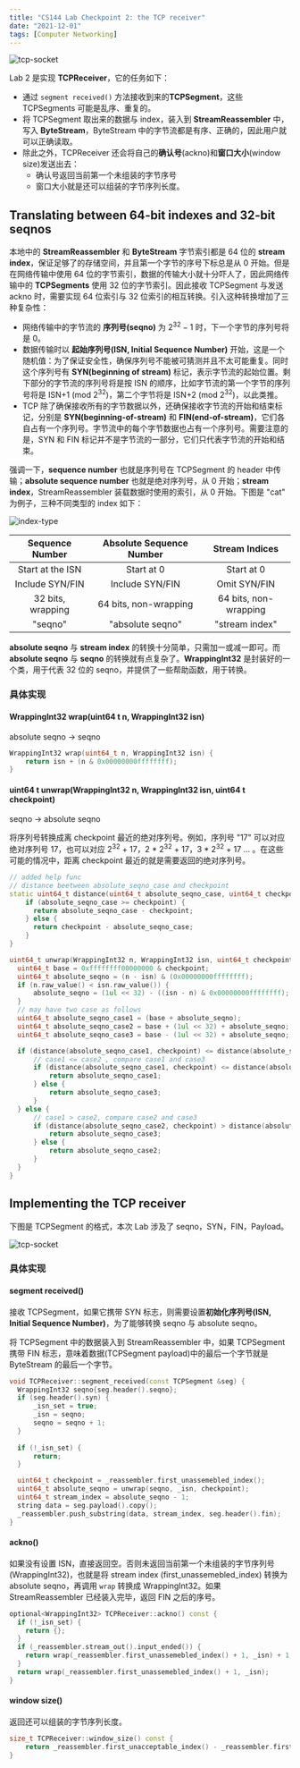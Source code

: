 ```yaml
---
title: "CS144 Lab Checkpoint 2: the TCP receiver"
date: "2021-12-01"
tags: [Computer Networking]
---
```


![tcp-socket](/net/cs144-lab1/tcp-socket.png)

Lab 2 是实现 **TCPReceiver**，它的任务如下：
- 通过 `segment received()` 方法接收到来的**TCPSegment**，这些 TCPSegments 可能是乱序、重复的。
- 将 TCPSegment 取出来的数据与 index，装入到 **StreamReassembler** 中，写入 **ByteStream**，ByteStream 中的字节流都是有序、正确的，因此用户就可以正确读取。
- 除此之外，TCPReceiver 还会将自己的**确认号**(ackno)和**窗口大小**(window size)发送出去：
    - 确认号返回当前第一个未组装的字节序号
    - 窗口大小就是还可以组装的字节序列长度。

## Translating between 64-bit indexes and 32-bit seqnos

本地中的 **StreamReassembler** 和 **ByteStream** 字节索引都是 64 位的 **stream index**，保证足够了的存储空间，并且第一个字节的序号下标总是从 0 开始。但是在网络传输中使用 64 位的字节索引，数据的传输大小就十分吓人了，因此网络传输中的 **TCPSegments** 使用 32 位的字节索引。因此接收 TCPSegment 与发送 ackno 时，需要实现 64 位索引与 32 位索引的相互转换。引入这种转换增加了三种复杂性：
- 网络传输中的字节流的 **序列号(seqno)** 为 $2^{32}-1$ 时，下一个字节的序列号将是 0。
- 数据传输时以 **起始序列号(ISN, Initial Sequence Number)** 开始，这是一个随机值：为了保证安全性，确保序列号不能被可猜测并且不太可能重复。同时这个序列号有 **SYN(beginning of stream)** 标记，表示字节流的起始位置。剩下部分的字节流的序列号将是按 ISN 的顺序，比如字节流的第一个字节的序列号将是 ISN+1 (mod $2^{32}$)，第二个字节将是 ISN+2 (mod $2^{32}$)，以此类推。
- TCP 除了确保接收所有的字节数据以外，还确保接收字节流的开始和结束标记，分别是 **SYN(beginning-of-stream)** 和 **FIN(end-of-stream)**，它们各自占有一个序列号。字节流中的每个字节数据也占有一个序列号。需要注意的是，SYN 和 FIN 标记并不是字节流的一部分，它们只代表字节流的开始和结束。

强调一下，**sequence number** 也就是序列号在 TCPSegment 的 header 中传输；**absolute sequence number** 也就是绝对序列号，从 0 开始；**stream index**，StreamReassembler 装载数据时使用的索引，从 0 开始。下图是 "cat" 为例子，三种不同类型的 index 如下：

![index-type](/net/cs144-lab2/index-type.png)

| Sequence Number | Absolute Sequence Number | Stream Indices |
| :----: | :----: | :----: |
| Start at the ISN | Start at 0 | Start at 0 |
| Include SYN/FIN | Include SYN/FIN | Omit SYN/FIN |
| 32 bits, wrapping | 64 bits, non-wrapping | 64 bits, non-wrapping |
| "seqno" | "absolute seqno" | "stream index" |

**absolute seqno** 与 **stream index** 的转换十分简单，只需加一或减一即可。而 **absolute seqno** 与 **seqno** 的转换就有点复杂了。**WrappingInt32** 是封装好的一个类，用于代表 32 位的 seqno，并提供了一些帮助函数，用于转换。

### 具体实现

#### WrappingInt32 wrap(uint64 t n, WrappingInt32 isn)

absolute seqno -> seqno

```c++
WrappingInt32 wrap(uint64_t n, WrappingInt32 isn) {
    return isn + (n & 0x00000000ffffffff);
}
```

#### uint64 t unwrap(WrappingInt32 n, WrappingInt32 isn, uint64 t checkpoint)

seqno -> absolute seqno

将序列号转换成离 checkpoint 最近的绝对序列号。例如，序列号 "17" 可以对应绝对序列号 17，也可以对应 $2^{32}$ + 17，2 * $2^{32}$ + 17，3 * $2^{32}$ + 17 ... 。在这些可能的情况中，距离 checkpoint 最近的就是需要返回的绝对序列号。

```c++
// added help func
// distance beetween absolute_seqno_case and checkpoint
static uint64_t distance(uint64_t absolute_seqno_case, uint64_t checkpoint) {
    if (absolute_seqno_case >= checkpoint) {
      return absolute_seqno_case - checkpoint;
    } else {
      return checkpoint - absolute_seqno_case;
    }
}

uint64_t unwrap(WrappingInt32 n, WrappingInt32 isn, uint64_t checkpoint) {
  uint64_t base = 0xffffffff00000000 & checkpoint;
  uint64_t absolute_seqno = (n - isn) & (0x00000000ffffffff);
  if (n.raw_value() < isn.raw_value()) {
      absolute_seqno = (1ul << 32) - ((isn - n) & 0x00000000ffffffff);
  }
  // may have two case as follows
  uint64_t absolute_seqno_case1 = (base + absolute_seqno);
  uint64_t absolute_seqno_case2 = base + (1ul << 32) + absolute_seqno;
  uint64_t absolute_seqno_case3 = base - (1ul << 32) + absolute_seqno;

  if (distance(absolute_seqno_case1, checkpoint) <= distance(absolute_seqno_case2, checkpoint)) {
      // case1 <= case2 , compare case1 and case3
      if (distance(absolute_seqno_case1, checkpoint) <= distance(absolute_seqno_case3, checkpoint)) {
          return absolute_seqno_case1;
      } else {
          return absolute_seqno_case3;
      }
  } else {
      // case1 > case2, compare case2 and case3
      if (distance(absolute_seqno_case2, checkpoint) > distance(absolute_seqno_case3, checkpoint)) {
          return absolute_seqno_case3;
      } else {
          return absolute_seqno_case2;
      }
  }
}
```

## Implementing the TCP receiver

下图是 TCPSegment 的格式，本次 Lab 涉及了 seqno，SYN，FIN，Payload。

![tcp-socket](/net/cs144-lab2/tcp-segment.png)

### 具体实现

#### segment received()

接收 TCPSegment，如果它携带 SYN 标志，则需要设置**初始化序列号(ISN, Initial Sequence Number)**，为了能够转换 seqno 与 absolute seqno。

将 TCPSegment 中的数据装入到 StreamReassembler 中，如果 TCPSegment 携带 FIN 标志，意味着数据(TCPSegment payload)中的最后一个字节就是 ByteStream 的最后一个字节。

```c++
void TCPReceiver::segment_received(const TCPSegment &seg) {
  WrappingInt32 seqno{seg.header().seqno};
  if (seg.header().syn) {
      _isn_set = true;
      _isn = seqno;
      seqno = seqno + 1;
  }
  
  if (!_isn_set) {
      return;
  }

  uint64_t checkpoint = _reassembler.first_unassemebled_index();
  uint64_t absolute_seqno = unwrap(seqno, _isn, checkpoint);
  uint64_t stream_index = absolute_seqno - 1;
  string data = seg.payload().copy();
  _reassembler.push_substring(data, stream_index, seg.header().fin);
}
```

#### ackno()

如果没有设置 ISN，直接返回空。否则未返回当前第一个未组装的字节序列号(WrappingInt32)，也就是将 stream index (first_unassemebled_index) 转换为 absolute seqno，再调用 `wrap` 转换成 WrappingInt32。如果 StreamReassembler 已经装入完毕，返回 FIN 之后的序号。
```c++
optional<WrappingInt32> TCPReceiver::ackno() const {
  if (!_isn_set) {
    return {};
  }
  if (_reassembler.stream_out().input_ended()) {
    return wrap(_reassembler.first_unassemebled_index() + 1, _isn) + 1;
  }
  return wrap(_reassembler.first_unassemebled_index() + 1, _isn);
}
```

#### window size()

返回还可以组装的字节序列长度。
```c++
size_t TCPReceiver::window_size() const {
    return _reassembler.first_unacceptable_index() - _reassembler.first_unassemebled_index();
}
```